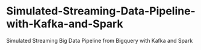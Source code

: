 # Simulated-Streaming-Data-Pipeline-with-Kafka-and-Spark
Simulated Streaming Big Data Pipeline from Bigquery with Kafka and Spark
